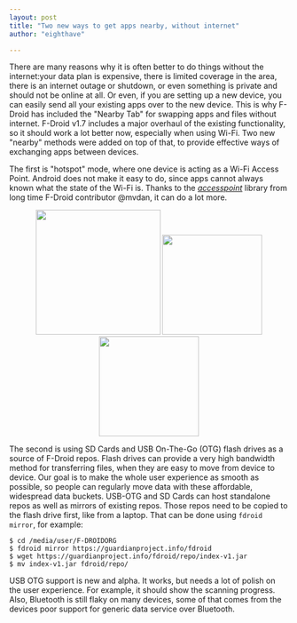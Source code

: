 ```yaml
---
layout: post
title: "Two new ways to get apps nearby, without internet"
author: "eighthave"

---
```



There are many reasons why it is often better to do things without the
internet:your data plan is expensive, there is limited coverage in the
area, there is an internet outage or shutdown, or even something is
private and should not be online at all.  Or even, if you are setting
up a new device, you can easily send all your existing apps over to
the new device.  This is why F-Droid has included the "Nearby Tab" for
swapping apps and files without internet.  F-Droid v1.7 includes a
major overhaul of the existing functionality, so it should work a lot
better now, especially when using Wi-Fi.  Two new "nearby" methods
were added on top of that, to provide effective ways of exchanging
apps between devices.

The first is "hotspot" mode, where one device is acting as a Wi-Fi
Access Point.  Android does not make it easy to do, since apps cannot
always known what the state of the Wi-Fi is.  Thanks to the
[_accesspoint_](https://github.com/mvdan/accesspoint) library from
long time F-Droid contributor @mvdan, it can do a lot more.

<p align="center">
<img width="225" src="{{ site.baseurl }}/assets/posts/2019-06-20-two-new-ways-to-get-apps-nearby-without-internet/0-usb-otg.jpg" />
<img width="180" src="{{ site.baseurl }}/assets/posts/2019-06-20-two-new-ways-to-get-apps-nearby-without-internet/1-handle-usb.png" />
<img width="180" src="{{ site.baseurl }}/assets/posts/2019-06-20-two-new-ways-to-get-apps-nearby-without-internet/2-click-to-scan.png" />
</p>

The second is using SD Cards and USB On-The-Go (OTG) flash drives as a
source of F-Droid repos.  Flash drives can provide a very high
bandwidth method for transferring files, when they are easy to move
from device to device.  Our goal is to make the whole user experience
as smooth as possible, so people can regularly move data with these
affordable, widespread data buckets.  USB-OTG and SD Cards can host
standalone repos as well as mirrors of existing repos.  Those repos
need to be copied to the flash drive first, like from a laptop.  That
can be done using `fdroid mirror`, for example:

```console
$ cd /media/user/F-DROIDORG
$ fdroid mirror https://guardianproject.info/fdroid
$ wget https://guardianproject.info/fdroid/repo/index-v1.jar
$ mv index-v1.jar fdroid/repo/
```

USB OTG support is new and alpha.  It works, but needs a lot of polish
on the user experience.  For example, it should show the scanning
progress.  Also, Bluetooth is still flaky on many devices, some of that
comes from the devices poor support for generic data service over
Bluetooth.

